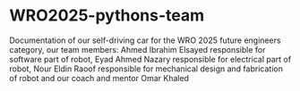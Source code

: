 # WRO2025-pythons-team
Documentation of our self-driving car for the WRO 2025 future engineers category, our team members: Ahmed Ibrahim Elsayed responsible for software part of robot, Eyad Ahmed Nazary responsible for electrical part of robot, Nour Eldin Raoof responsible for mechanical design and fabrication of robot and our coach and mentor Omar Khaled



